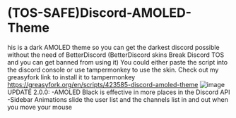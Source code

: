 # (TOS-SAFE)Discord-AMOLED-Theme
his is a dark AMOLED theme so you can get the darkest discord possible without the need of BetterDiscord (BetterDiscord skins Break Discord TOS and you can get banned from using it)
You could either paste the script into the discord console or use tampermonkey to use the skin. Check out my greasyfork link to install it to tampermonkey https://greasyfork.org/en/scripts/423585-discord-amoled-theme
![image](https://user-images.githubusercontent.com/71833196/111823267-be1c1600-88b2-11eb-8bc1-d2a870c4b563.png)
UPDATE 2.0.0:
-AMOLED Black is effective in more places in the Discord API
-Sidebar Animations slide the user list and the channels list in and out when you move your mouse
